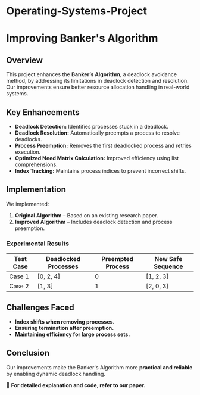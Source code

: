 # Operating-Systems-Project

# Improving Banker's Algorithm  

## Overview  
This project enhances the **Banker’s Algorithm**, a deadlock avoidance method, by addressing its limitations in deadlock detection and resolution. Our improvements ensure better resource allocation handling in real-world systems.  

## Key Enhancements  
- **Deadlock Detection:** Identifies processes stuck in a deadlock.  
- **Deadlock Resolution:** Automatically preempts a process to resolve deadlocks.  
- **Process Preemption:** Removes the first deadlocked process and retries execution.  
- **Optimized Need Matrix Calculation:** Improved efficiency using list comprehensions.  
- **Index Tracking:** Maintains process indices to prevent incorrect shifts.  

## Implementation  
We implemented:  
1. **Original Algorithm** – Based on an existing research paper.  
2. **Improved Algorithm** – Includes deadlock detection and process preemption.  

### Experimental Results  
| Test Case | Deadlocked Processes | Preempted Process | New Safe Sequence |  
|-----------|----------------------|-------------------|--------------------|  
| Case 1    | [0, 2, 4]            | 0                 | [1, 2, 3]          |  
| Case 2    | [1, 3]               | 1                 | [2, 0, 3]          |  

## Challenges Faced  
- **Index shifts when removing processes.**  
- **Ensuring termination after preemption.**  
- **Maintaining efficiency for large process sets.**  

## Conclusion  
Our improvements make the Banker's Algorithm more **practical and reliable** by enabling dynamic deadlock handling.  

📄 **For detailed explanation and code, refer to our paper.**  
